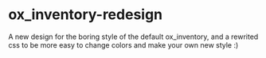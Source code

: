 # ox_inventory-redesign
A new design for the boring style of the default ox_inventory, and a rewrited css to be more easy to change colors and make your own new style :)


